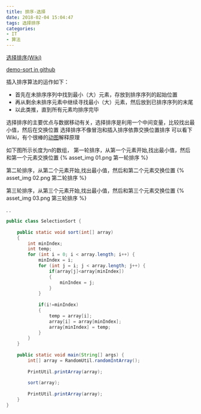 ```yaml
---
title: 排序-选择
date: 2018-02-04 15:04:47
tags: 选择排序
categories:
- IT
- 算法
---
```


[选择排序(Wiki)](https://zh.wikipedia.org/wiki/%E9%80%89%E6%8B%A9%E6%8E%92%E5%BA%8F)

[demo-sort in github](https://github.com/linjia880714/demo-sort)

插入排序算法的运作如下：
* 首先在未排序序列中找到最小（大）元素，存放到排序序列的起始位置
* 再从剩余未排序元素中继续寻找最小（大）元素，然后放到已排序序列的末尾
* 以此类推，直到所有元素均排序完毕

选择排序的主要优点与数据移动有关，选择排序是利用一个中间变量，比较找出最小值，然后在交换位置
选择排序不像冒泡和插入排序依靠交换位置排序
可以看下Wiki，有个很棒的[动图](https://upload.wikimedia.org/wikipedia/commons/9/94/Selection-Sort-Animation.gif)解释原理

如下图所示长度为n的数组，
第一轮排序，从第一个元素开始,找出最小值，然后和第一个元素交换位置
{% asset_img 01.png 第一轮排序 %}

第二轮排序，从第二个元素开始,找出最小值，然后和第二个元素交换位置
{% asset_img 02.png 第二轮排序 %}

第三轮排序，从第三个元素开始,找出最小值，然后和第三个元素交换位置
{% asset_img 03.png 第三轮排序 %}

.
.

```java
public class SelectionSort {
	
	public static void sort(int[] array)
	{
		int minIndex;
		int temp;
		for (int i = 0; i < array.length; i++) {
			minIndex = i;
			for (int j = i; j < array.length; j++) {
				if(array[j]<array[minIndex])
				{
					minIndex = j;
				}
			}
			
			if(i!=minIndex)
			{
				temp = array[i];
				array[i] = array[minIndex];
				array[minIndex] = temp;
			}
		}
	}
	
	public static void main(String[] args) {
		int[] array = RandomUtil.randomIntArray();
		
		PrintUtil.printArray(array);
		
		sort(array);
		
		PrintUtil.printArray(array);
	}
}
```